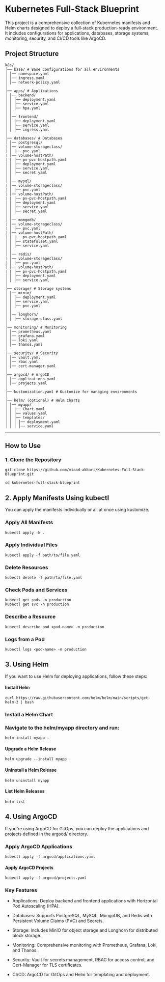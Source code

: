 # Kubernetes Full-Stack Blueprint

This project is a comprehensive collection of Kubernetes manifests and Helm charts designed to deploy a full-stack production-ready environment. It includes configurations for applications, databases, storage systems, monitoring, security, and CI/CD tools like ArgoCD.

## Project Structure
```
k8s/
│── base/ # Base configurations for all environments
│ │── namespace.yaml
│ │── ingress.yaml
│ │── network-policy.yaml
│
│── apps/ # Applications
│ │── backend/
│ │ │── deployment.yaml
│ │ │── service.yaml
│ │ │── hpa.yaml
│ │
│ │── frontend/
│ │ │── deployment.yaml
│ │ │── service.yaml
│ │ │── ingress.yaml
│
│── databases/ # Databases
│ │── postgresql/
| │── volume-storageclass/
| │ │── pvc.yaml
| │── volume-hostPath/
| | │── pv-pvc-hostpath.yaml
│ │ │── deployment.yaml
│ │ │── service.yaml
│ │ │── secret.yaml
│ │
│ │── mysql/
| │── volume-storageclass/
| │ │── pvc.yaml
| │── volume-hostPath/
| | │── pv-pvc-hostpath.yaml
│ │ │── deployment.yaml
│ │ │── service.yaml
│ │ │── secret.yaml
│ │
│ │── mongodb/
| │── volume-storageclass/
| │ │── pvc.yaml
| │── volume-hostPath/
| | │── pv-pvc-hostpath.yaml
│ │ │── statefulset.yaml
│ │ │── service.yaml
│ │
│ │── redis/
| │── volume-storageclass/
| │ │── pvc.yaml
| │── volume-hostPath/
| | │── pv-pvc-hostpath.yaml
│ │ │── deployment.yaml
│ │ │── service.yaml
│
│── storage/ # Storage systems
│ │── minio/
│ │ │── deployment.yaml
│ │ │── service.yaml
│ │ │── pvc.yaml
│ │
│ │── longhorn/
│ │ │── storage-class.yaml
│
│── monitoring/ # Monitoring
│ │── prometheus.yaml
│ │── grafana.yaml
│ │── loki.yaml
│ │── thanos.yaml
│
│── security/ # Security
│ │── vault.yaml
│ │── rbac.yaml
│ │── cert-manager.yaml
│
│── argocd/ # ArgoCD
│ │── applications.yaml
│ │── projects.yaml
│
│── kustomization.yaml # Kustomize for managing environments
│
│── helm/ (optional) # Helm Charts
│ │── myapp/
│ │ │── Chart.yaml
│ │ │── values.yaml
│ │ │── templates/
│ │ │ │── deployment.yaml
│ │ │ │── service.yaml

```

---

## How to Use

### 1. Clone the Repository
```
git clone https://github.com/miaad-akbari/Kubernetes-Full-Stack-Blueprint.git
```
```
cd kubernetes-full-stack-blueprint
```
## 2. Apply Manifests Using kubectl
You can apply the manifests individually or all at once using kustomize.

### Apply All Manifests
```
kubectl apply -k .
```
### Apply Individual Files
```
kubectl apply -f path/to/file.yaml
```
### Delete Resources
```
kubectl delete -f path/to/file.yaml
```
### Check Pods and Services
```
kubectl get pods -n production
kubectl get svc -n production
```
### Describe a Resource
```
kubectl describe pod <pod-name> -n production
```
### Logs from a Pod
```
kubectl logs <pod-name> -n production
```
## 3. Using Helm
If you want to use Helm for deploying applications, follow these steps:

#### Install Helm
```
curl https://raw.githubusercontent.com/helm/helm/main/scripts/get-helm-3 | bash
```
### Install a Helm Chart
### Navigate to the helm/myapp directory and run:

```
helm install myapp .
```
#### Upgrade a Helm Release
```
helm upgrade --install myapp .
```
#### Uninstall a Helm Release

```
helm uninstall myapp
```
####  List Helm Releases
```
helm list
```
## 4. Using ArgoCD
If you're using ArgoCD for GitOps, you can deploy the applications and projects defined in the argocd/ directory.

### Apply ArgoCD Applications
```
kubectl apply -f argocd/applications.yaml
```
#### Apply ArgoCD Projects
```
kubectl apply -f argocd/projects.yaml
```
### Key Features
* Applications: Deploy backend and frontend applications with Horizontal Pod Autoscaling (HPA).

* Databases: Supports PostgreSQL, MySQL, MongoDB, and Redis with Persistent Volume Claims (PVC) and Secrets.

* Storage: Includes MinIO for object storage and Longhorn for distributed block storage.

* Monitoring: Comprehensive monitoring with Prometheus, Grafana, Loki, and Thanos.

* Security: Vault for secrets management, RBAC for access control, and Cert-Manager for TLS certificates.

* CI/CD: ArgoCD for GitOps and Helm for templating and deployment.
